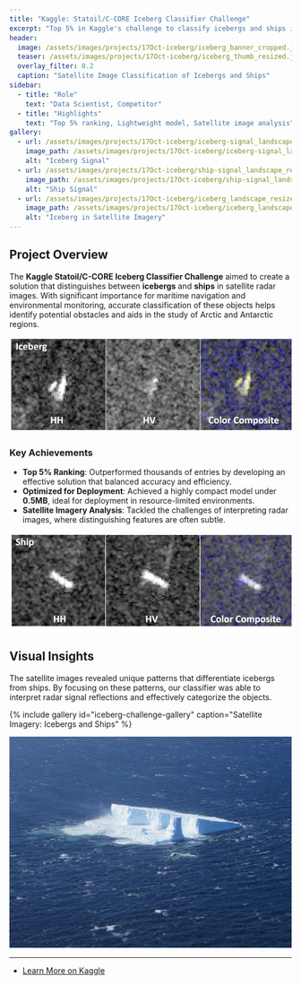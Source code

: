 ```yaml
---
title: "Kaggle: Statoil/C-CORE Iceberg Classifier Challenge"
excerpt: "Top 5% in Kaggle's challenge to classify icebergs and ships in satellite images with a lightweight model."
header:
  image: /assets/images/projects/17Oct-iceberg/iceberg_banner_cropped.jpg
  teaser: /assets/images/projects/17Oct-iceberg/iceberg_thumb_resized.jpg
  overlay_filter: 0.2
  caption: "Satellite Image Classification of Icebergs and Ships"
sidebar:
  - title: "Role"
    text: "Data Scientist, Competitor"
  - title: "Highlights"
    text: "Top 5% ranking, Lightweight model, Satellite image analysis"
gallery:
  - url: /assets/images/projects/17Oct-iceberg/iceberg-signal_landscape_resized.png
    image_path: /assets/images/projects/17Oct-iceberg/iceberg-signal_landscape_resized.png
    alt: "Iceberg Signal"
  - url: /assets/images/projects/17Oct-iceberg/ship-signal_landscape_resized.png
    image_path: /assets/images/projects/17Oct-iceberg/ship-signal_landscape_resized.png
    alt: "Ship Signal"
  - url: /assets/images/projects/17Oct-iceberg/iceberg_landscape_resized.jpg
    image_path: /assets/images/projects/17Oct-iceberg/iceberg_landscape_resized.jpg
    alt: "Iceberg in Satellite Imagery"
---
```


## Project Overview

The **Kaggle Statoil/C-CORE Iceberg Classifier Challenge** aimed to create a solution that distinguishes between **icebergs** and **ships** in satellite radar images. With significant importance for maritime navigation and environmental monitoring, accurate classification of these objects helps identify potential obstacles and aids in the study of Arctic and Antarctic regions.

![Iceberg Signal](/assets/images/projects/17Oct-iceberg/iceberg-signal_landscape_resized.png)

### Key Achievements

- **Top 5% Ranking**: Outperformed thousands of entries by developing an effective solution that balanced accuracy and efficiency.
- **Optimized for Deployment**: Achieved a highly compact model under **0.5MB**, ideal for deployment in resource-limited environments.
- **Satellite Imagery Analysis**: Tackled the challenges of interpreting radar images, where distinguishing features are often subtle.

![Ship Signal](/assets/images/projects/17Oct-iceberg/ship-signal_landscape_resized.png)

## Visual Insights

The satellite images revealed unique patterns that differentiate icebergs from ships. By focusing on these patterns, our classifier was able to interpret radar signal reflections and effectively categorize the objects.

{% include gallery id="iceberg-challenge-gallery" caption="Satellite Imagery: Icebergs and Ships" %}

![Iceberg in Satellite Imagery](/assets/images/projects/17Oct-iceberg/iceberg_landscape_resized.jpg)

---

<ul class="actions">
  <li><a href="https://www.kaggle.com/c/statoil-iceberg-classifier-challenge" class="button" target="_blank">Learn More on Kaggle</a></li>
</ul>
